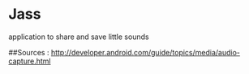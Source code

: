 # Jass
application to share and save little sounds


##Sources : 
	  http://developer.android.com/guide/topics/media/audio-capture.html
